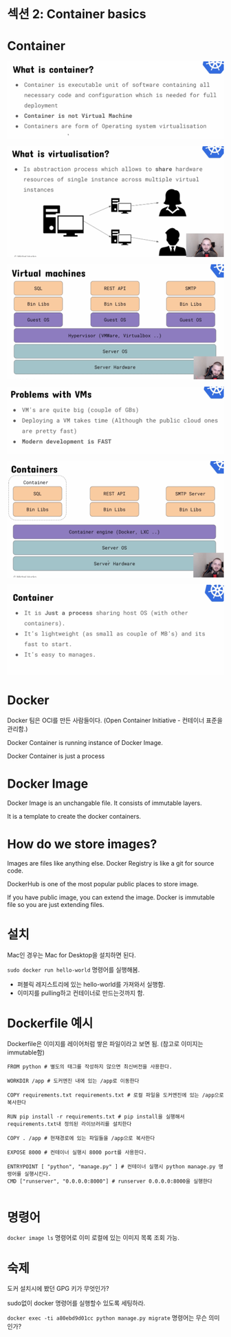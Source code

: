 # 섹션 2: Container basics

# Container

![Image.png](Image.png)

![Image.png](Image%20(2).png)

![Image.png](Image%20(3).png)

![Image.png](Image%20(4).png)

![Image.png](Image%20(5).png)

![Image.png](Image%20(6).png)

# Docker

Docker 팀은 OCI를 만든 사람들이다. (Open Container Initiative - 컨테이너 표준을 관리함.)

Docker Container is running instance of Docker Image.

Docker Container is just a process

# Docker Image

Docker Image is an unchangable file. It consists of immutable layers.

It is a template to create the docker containers.

# How do we store images?

Images are files like anything else. Docker Registry is like a git for source code.

DockerHub is one of the most popular public places to store image.

If you have public image, you can extend the image. Docker is immutable file so you are just extending files.

# 설치


Mac인 경우는 Mac for Desktop을 설치하면 된다.

`sudo docker run hello-world` 명령어를 실행해봄. 


- 퍼블릭 레지스트리에 있는 hello-world를 가져와서 실행함.
- 이미지를 pulling하고 컨테이너로 만드는것까지 함.

# Dockerfile 예시


Dockerfile은 이미지를 레이어처럼 쌓은 파일이라고 보면 됨. (참고로 이미지는 immutable함)

```other
FROM python # 별도의 태그를 작성하지 않으면 최신버전을 사용한다.

WORKDIR /app # 도커엔진 내에 있는 /app로 이동한다

COPY requirements.txt requirements.txt # 로컬 파일을 도커엔진에 있는 /app으로 복사한다

RUN pip install -r requirements.txt # pip install을 실행해서 requirements.txt내 정의된 라이브러리를 설치한다

COPY . /app # 현재경로에 있는 파일들을 /app으로 복사한다

EXPOSE 8000 # 컨테이너 실행시 8000 port를 사용한다.

ENTRYPOINT [ "python", "manage.py" ] # 컨테이너 실행시 python manage.py 명령어를 실행시킨다.
CMD ["runserver", "0.0.0.0:8000"] # runserver 0.0.0.0:8000을 실행한다


```


# 명령어


`docker image ls` 명령어로 이미 로컬에 있는 이미지 목록 조회 가능.

# 숙제


도커 설치시에 봤던 GPG 키가 무엇인가?

sudo없이 docker 명령어를 실행할수 있도록 세팅하라.

`docker exec -ti a80ebd9d01cc python manage.py migrate`  명령어는 무슨 의미인가?
